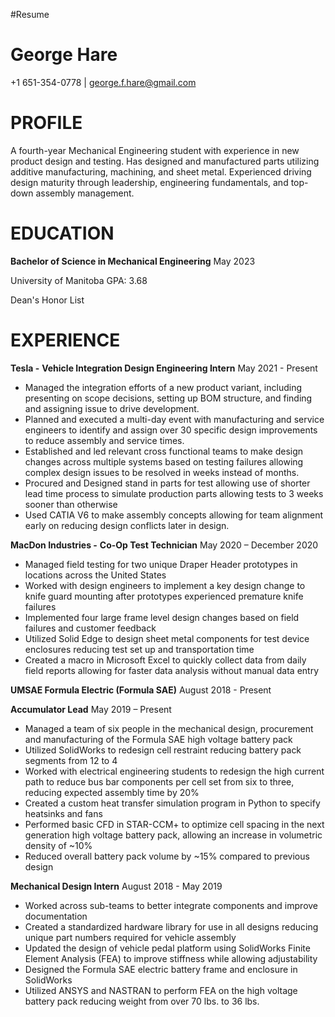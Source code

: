 #Resume
# **George Hare**

+1 651-354-0778 | george.f.hare@gmail.com

# PROFILE

A fourth-year Mechanical Engineering student with experience in new product design and testing. Has designed and manufactured parts utilizing additive manufacturing, machining, and sheet metal. Experienced driving design maturity through leadership, engineering fundamentals, and top-down assembly management.

# EDUCATION

**Bachelor of Science in Mechanical Engineering** May 2023

University of Manitoba GPA: 3.68

Dean&#39;s Honor List

# EXPERIENCE

**Tesla -**  **Vehicle Integration Design Engineering Intern** May 2021 - Present

- Managed the integration efforts of a new product variant, including presenting on scope decisions, setting up BOM structure, and finding and assigning issue to drive development.
- Planned and executed a multi-day event with manufacturing and service engineers to identify and assign over 30 specific design improvements to reduce assembly and service times.
- Established and led relevant cross functional teams to make design changes across multiple systems based on testing failures allowing complex design issues to be resolved in weeks instead of months.
- Procured and Designed stand in parts for test allowing use of shorter lead time process to simulate production parts allowing tests to 3 weeks sooner than otherwise
- Used CATIA V6 to make assembly concepts allowing for team alignment early on reducing design conflicts later in design.

**MacDon Industries -**  **Co-Op Test Technician** May 2020 – December 2020

- Managed field testing for two unique Draper Header prototypes in locations across the United States
- Worked with design engineers to implement a key design change to knife guard mounting after prototypes experienced premature knife failures
- Implemented four large frame level design changes based on field failures and customer feedback
- Utilized Solid Edge to design sheet metal components for test device enclosures reducing test set up and transportation time
- Created a macro in Microsoft Excel to quickly collect data from daily field reports allowing for faster data analysis without manual data entry

**UMSAE Formula Electric (Formula SAE)** August 2018 - Present

**Accumulator Lead** May 2019 – Present

- Managed a team of six people in the mechanical design, procurement and manufacturing of the Formula SAE high voltage battery pack
- Utilized SolidWorks to redesign cell restraint reducing battery pack segments from 12 to 4
- Worked with electrical engineering students to redesign the high current path to reduce bus bar components per cell set from six to three, reducing expected assembly time by 20%
- Created a custom heat transfer simulation program in Python to specify heatsinks and fans
- Performed basic CFD in STAR-CCM+ to optimize cell spacing in the next generation high voltage battery pack, allowing an increase in volumetric density of ~10%
- Reduced overall battery pack volume by ~15% compared to previous design

**Mechanical Design Intern** August 2018 - May 2019

- Worked across sub-teams to better integrate components and improve documentation
- Created a standardized hardware library for use in all designs reducing unique part numbers required for vehicle assembly
- Updated the design of vehicle pedal platform using SolidWorks Finite Element Analysis (FEA) to improve stiffness while allowing adjustability
- Designed the Formula SAE electric battery frame and enclosure in SolidWorks
- Utilized ANSYS and NASTRAN to perform FEA on the high voltage battery pack reducing weight from over 70 lbs. to 36 lbs.
